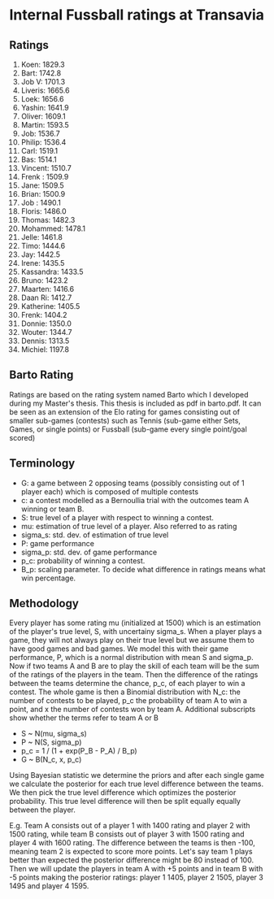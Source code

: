 # Internal Fussball ratings at Transavia
## Ratings
1. Koen: 1829.3 
2. Bart: 1742.8 
3. Job V: 1701.3 
4. Liveris: 1665.6 
5. Loek: 1656.6 
6. Yashin: 1641.9 
7. Oliver: 1609.1 
8. Martin: 1593.5 
9. Job: 1536.7 
10. Philip: 1536.4 
11. Carl: 1519.1 
12. Bas: 1514.1 
13. Vincent: 1510.7 
14. Frenk : 1509.9 
15. Jane: 1509.5 
16. Brian: 1500.9 
17. Job : 1490.1 
18. Floris: 1486.0 
19. Thomas: 1482.3 
20. Mohammed: 1478.1 
21. Jelle: 1461.8 
22. Timo: 1444.6 
23. Jay: 1442.5 
24. Irene: 1435.5 
25. Kassandra: 1433.5 
26. Bruno: 1423.2 
27. Maarten: 1416.6 
28. Daan Ri: 1412.7 
29. Katherine: 1405.5 
30. Frenk: 1404.2 
31. Donnie: 1350.0 
32. Wouter: 1344.7 
33. Dennis: 1313.5 
34. Michiel: 1197.8 

## Barto Rating
Ratings are based on the rating system named Barto which I developed during my Master's thesis. This thesis is included as pdf in barto.pdf. It can be seen as an extension of the Elo rating for games consisting out of smaller sub-games (contests) such as Tennis (sub-game either Sets, Games, or single points) or Fussball (sub-game every single point/goal scored)
## Terminology
- G: a game between 2 opposing teams (possibly consisting out of 1 player each) which is composed of multiple contests
- c: a contest modelled as a Bernoullia trial with the outcomes team A winning or team B.
- S: true level of a player with respect to winning a contest.
- mu: estimation of true level of a player. Also referred to as rating
- sigma_s: std. dev. of estimation of true level
- P: game performance
- sigma_p: std. dev. of game performance
- p_c: probability of winning a contest.
- B_p: scaling parameter. To decide what difference in ratings means what win percentage.
## Methodology
Every player has some rating mu (initialized at 1500) which is an estimation of the player's true level, S, with uncertainy sigma_s. When a player plays a game, they will not always play on their true level but we assume them to have good games and bad games. We model this with their game performance, P, which is a normal distribution with mean S and sigma_p. Now if two teams A and B are to play the skill of each team will be the sum of the ratings of the players in the team. Then the difference of the ratings between the teams determine the chance, p_c, of each player to win a contest. The whole game is then a Binomial distribution with N_c: the number of contests to be played, p_c the probability of team A to win a point, and x the number of contests won by team A. Additional subscripts show whether the terms refer to team A or B
- S ~ N(mu, sigma_s)
- P ~ N(S, sigma_p)
- p_c = 1 / (1 + exp(P_B - P_A) / B_p)
- G ~ B(N_c, x, p_c)

Using Bayesian statistic we determine the priors and after each single game we calculate the posterior for each true level difference between the teams. We then pick the true level difference which optimizes the posterior probability. This true level difference will then be split equally equally between the player. 

E.g. Team A consists out of a player 1 with 1400 rating and player 2 with 1500 rating, while team B consists out of player 3 with 1500 rating and player 4 with 1600 rating. The difference between the teams is then -100, meaning team 2 is expected to score more points. Let's say team 1 plays better than expected the posterior difference might be 80 instead of 100. Then we will update the players in team A with +5 points and in team B with -5 points making the posterior ratings: player 1 1405, player 2 1505, player 3 1495 and player 4 1595.